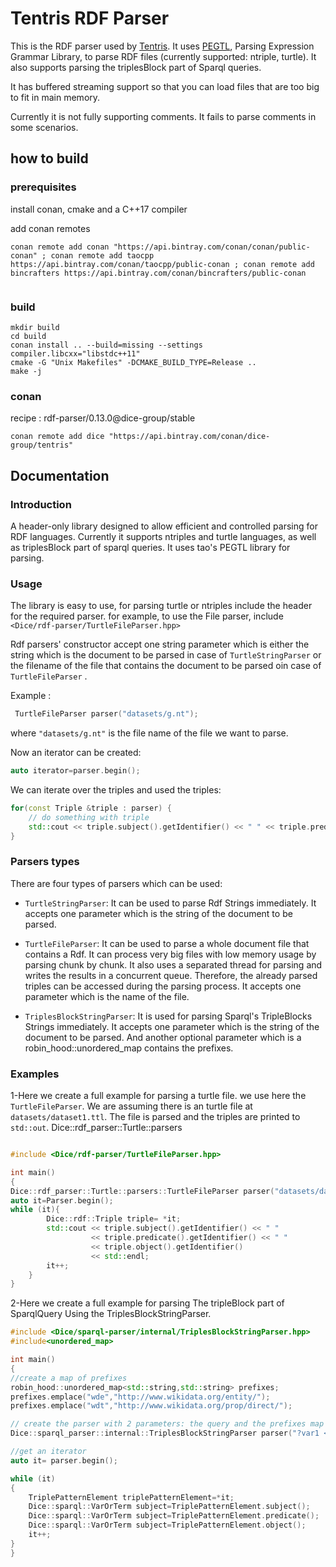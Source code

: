 # Tentris RDF Parser

This is the RDF parser used by [Tentris](https://github.com/dice-group/tentris). It uses [PEGTL](https://github.com/taocpp/PEGTL), Parsing Expression Grammar Library, to parse RDF files (currently supported: ntriple, turtle).
 It also supports parsing the triplesBlock part of Sparql queries.

It has buffered streaming support so that you can load files that are too big to fit in main memory. 

Currently it is not fully supporting comments. It fails to parse comments in some scenarios.

## how to build
### prerequisites

install conan, cmake and a C++17 compiler

add conan remotes
```
conan remote add conan "https://api.bintray.com/conan/conan/public-conan" ; conan remote add taocpp https://api.bintray.com/conan/taocpp/public-conan ; conan remote add bincrafters https://api.bintray.com/conan/bincrafters/public-conan
 
```

### build
```
mkdir build
cd build
conan install .. --build=missing --settings compiler.libcxx="libstdc++11"
cmake -G "Unix Makefiles" -DCMAKE_BUILD_TYPE=Release ..
make -j
```


### conan 

recipe : rdf-parser/0.13.0@dice-group/stable
```
conan remote add dice "https://api.bintray.com/conan/dice-group/tentris"

```

## Documentation

### Introduction

A header-only library designed to allow efficient and controlled parsing for RDF languages.
Currently it supports ntriples and turtle languages, as well as triplesBlock part of sparql queries.
It uses tao's PEGTL library for parsing.

###  Usage

The library is easy to use, for parsing turtle or ntriples include the header for the required parser.
for example, to use the File parser, include `<Dice/rdf-parser/TurtleFileParser.hpp>` 

Rdf parsers' constructor accept one string parameter which is either the string which is the document to be parsed in case of `TurtleStringParser` or the filename of the file that contains the document to be parsed oin case of `TurtleFileParser` .

Example :
```c++
 TurtleFileParser parser("datasets/g.nt");
```
where `"datasets/g.nt"` is the file name of the file we want to parse.

Now an iterator can be created:
```c++
auto iterator=parser.begin();
```

We can iterate over the triples and used the triples:

```c++
for(const Triple &triple : parser) {
    // do something with triple
    std::cout << triple.subject().getIdentifier() << " " << triple.predicate().getIdentifier() << " " << triple.object().getIdentifier() << std::endl;
}
```

### Parsers types
There are four types of parsers which can be used:
- `TurtleStringParser`: It can be used to parse Rdf Strings immediately. It accepts one parameter which is the string of the document to be parsed.
- `TurtleFileParser`: It can be used to parse a whole document file that contains a Rdf. It can process very big files with low memory usage by parsing chunk by chunk. It also uses a separated thread for parsing and writes the results in a concurrent queue.
Therefore, the already parsed triples can be accessed during the parsing process. It accepts one parameter which is the name of the file.

- `TriplesBlockStringParser`: It is used for parsing Sparql's TripleBlocks Strings immediately. It accepts one parameter which is the string of the document to be parsed. And another optional parameter which is a robin_hood::unordered_map contains the prefixes.
  
### Examples

1-Here we create a full example for parsing a turtle file. we use here the `TurtleFileParser`. We are assuming there is an turtle file at `datasets/dataset1.ttl`. The file is parsed and the triples are printed to `std::out`.
Dice::rdf_parser::Turtle::parsers
 ```c++

#include <Dice/rdf-parser/TurtleFileParser.hpp>

int main()
{
Dice::rdf_parser::Turtle::parsers::TurtleFileParser parser("datasets/dataset1.ttl");
 auto it=Parser.begin();
 while (it){
         Dice::rdf::Triple triple= *it;
         std::cout << triple.subject().getIdentifier() << " "
                   << triple.predicate().getIdentifier() << " "
                   << triple.object().getIdentifier()
                   << std::endl;
         it++;
     }
}
```

2-Here we create a full example for parsing The tripleBlock part of SparqlQuery Using the TriplesBlockStringParser.

```c++
#include <Dice/sparql-parser/internal/TriplesBlockStringParser.hpp>
#include<unordered_map>

int main()
{
//create a map of prefixes
robin_hood::unordered_map<std::string,std::string> prefixes;
prefixes.emplace("wde","http://www.wikidata.org/entity/");
prefixes.emplace("wdt","http://www.wikidata.org/prop/direct/");

// create the parser with 2 parameters: the query and the prefixes map
Dice::sparql_parser::internal::TriplesBlockStringParser parser("?var1 <http://www.wikidata.org/prop/P463> _:b0 . _:b0 <http://www.wikidata.org/prop/statement/P463> wde:Q202479 ; <http://www.wikidata.org/prop/qualifier/P580> ?var2 .", prefixes) ;

//get an iterator 
auto it= parser.begin();

while (it)
{
    TriplePatternElement triplePatternElement=*it;
    Dice::sparql::VarOrTerm subject=TriplePatternElement.subject();
    Dice::sparql::VarOrTerm subject=TriplePatternElement.predicate();
    Dice::sparql::VarOrTerm subject=TriplePatternElement.object();
    it++;
}
}
```

